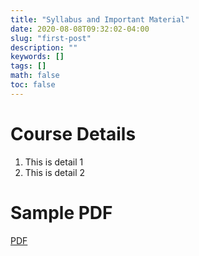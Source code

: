 ```yaml
---
title: "Syllabus and Important Material"
date: 2020-08-08T09:32:02-04:00
slug: "first-post"
description: ""
keywords: []
tags: []
math: false
toc: false
---
```


# Course Details
1. This is detail 1
2. This is detail 2

# Sample PDF
[PDF](/pdf/sample.pdf)